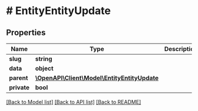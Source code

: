 # # EntityEntityUpdate

## Properties

Name | Type | Description | Notes
------------ | ------------- | ------------- | -------------
**slug** | **string** |  | [optional]
**data** | **object** |  | [optional]
**parent** | [**\OpenAPI\Client\Model\EntityEntityUpdate**](EntityEntityUpdate.md) |  | [optional]
**private** | **bool** |  | [optional]

[[Back to Model list]](../../README.md#models) [[Back to API list]](../../README.md#endpoints) [[Back to README]](../../README.md)
